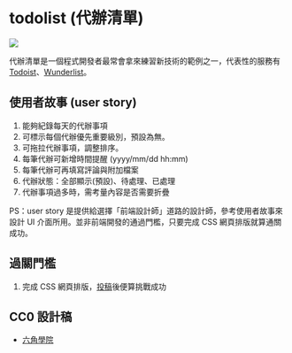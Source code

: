 # todolist (代辦清單)

![](https://firebasestorage.googleapis.com/v0/b/project-402e8.appspot.com/o/theF2E-hero%2Fweek1.png?alt=media&token=391d7ea4-ca1e-419e-a5a5-6f0a6b139c0b)

代辦清單是一個程式開發者最常會拿來練習新技術的範例之一，代表性的服務有 [Todoist](https://zhtw.todoist.com/)、[Wunderlist](https://www.wunderlist.com/zh_TW/)。

## 使用者故事 (user story)

1. 能夠紀錄每天的代辦事項
2. 可標示每個代辦優先重要級別，預設為無。
3. 可拖拉代辦事項，調整排序。
4. 每筆代辦可新增時間提醒 (yyyy/mm/dd hh:mm)
5. 每筆代辦可再填寫評論與附加檔案
6. 代辦狀態：全部顯示(預設)、待處理、已處理
7. 代辦事項過多時，需考量內容是否需要折疊

PS：user story 是提供給選擇「前端設計師」道路的設計師，參考使用者故事來設計 UI 介面所用。並非前端開發的通過門檻，只要完成 CSS 網頁排版就算通關成功。

## 過關門檻
1. 完成 CSS 網頁排版，[投稿](https://docs.google.com/forms/d/e/1FAIpQLSdvlpUYTFUScuJBs-wu9AchBm_S56Unw68BZqEkIz8NyT667g/viewform)後便算挑戰成功

## CC0 設計稿
* [六角學院](https://hexschool.github.io/THE_F2E_Design/todolist/)
